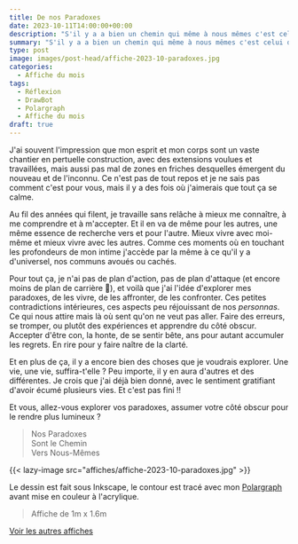 ```yaml
---
title: De nos Paradoxes
date: 2023-10-11T14:00:00+00:00
description: "S'il y a a bien un chemin qui même à nous mêmes c'est celui de nos paradoxes."
summary: "S'il y a a bien un chemin qui même à nous mêmes c'est celui de nos paradoxes"
type: post
image: images/post-head/affiche-2023-10-paradoxes.jpg
categories: 
  - Affiche du mois
tags:
  - Réflexion
  - DrawBot
  - Polargraph
  - Affiche du mois
draft: true
---
```


J'ai souvent l'impression que mon esprit et mon corps sont un vaste chantier
en pertuelle construction, avec des extensions voulues et travaillées, mais 
aussi pas mal de zones en friches desquelles émergent du nouveau et de l'inconnu. 
Ce n'est pas de tout repos et je ne sais pas comment c'est pour vous, mais il y 
a des fois où j'aimerais que tout ça se calme.

Au fil des années qui filent, je travaille sans relâche à mieux me connaître, 
à me comprendre et à m'accepter. Et il en va de même pour les autres, une même 
essence de recherche vers et pour l'autre. Mieux vivre avec moi-même et mieux 
vivre avec les autres. Comme ces moments où en touchant les profondeurs de mon intime 
j'accède par la même à ce qu'il y a d'universel, nos communs avoués ou cachés.

Pour tout ça, je n'ai pas de plan d'action, pas de plan d'attaque (et encore moins 
de plan de carrière 🤗), et voilà que j'ai l'idée d'explorer mes paradoxes, de les 
vivre, de les affronter, de les confronter. Ces petites contradictions intérieures, 
ces aspects peu réjouissant de nos *personnas*. Ce qui nous attire mais là où sent
qu'on ne veut pas aller. Faire des erreurs, se tromper, ou plutôt des expériences et 
apprendre du côté obscur. Accepter d'être con, la honte, de se sentir bête, 
ans pour autant accumuler les regrets. En rire pour y faire naître de la clarté.

Et en plus de ça, il y a encore bien des choses que je voudrais explorer. Une vie, 
une vie, suffira-t'elle ? Peu importe, il y en aura d'autres et des différentes. 
Je crois que j'ai déjà bien donné, avec le sentiment gratifiant d'avoir écumé 
plusieurs vies. Et c'est pas fini !!

Et vous, allez-vous explorer vos paradoxes, assumer votre côté obscur pour le rendre
plus lumineux ? 

> Nos Paradoxes  
> Sont le Chemin  
> Vers Nous-Mêmes

{{< lazy-image src="affiches/affiche-2023-10-paradoxes.jpg" >}}

Le dessin est fait sous Inkscape, le contour est tracé avec mon [Polargraph](../drawbot-polargraph)
avant mise en couleur à l'acrylique.

> Affiche de 1m x 1.6m

[Voir les autres affiches](/categories/affiche-du-mois)
